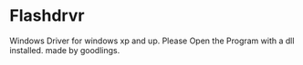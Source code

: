 # Flashdrvr
Windows Driver for windows xp and up.
Please Open the Program with a dll installed.
made by goodlings.
